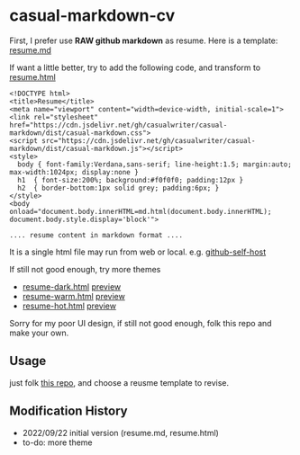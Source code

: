 # casual-markdown-cv

First, I prefer use **RAW github markdown** as resume. Here is a template: [resume.md](resume.md)

If want a little better, try to add the following code, and transform to [resume.html](resume.html)

```
<!DOCTYPE html>
<title>Resume</title>
<meta name="viewport" content="width=device-width, initial-scale=1">
<link rel="stylesheet" href="https://cdn.jsdelivr.net/gh/casualwriter/casual-markdown/dist/casual-markdown.css">
<script src="https://cdn.jsdelivr.net/gh/casualwriter/casual-markdown/dist/casual-markdown.js"></script>
<style>  
  body { font-family:Verdana,sans-serif; line-height:1.5; margin:auto; max-width:1024px; display:none }
  h1  { font-size:200%; background:#f0f0f0; padding:12px }
  h2  { border-bottom:1px solid grey; padding:6px; }
</style>
<body onload="document.body.innerHTML=md.html(document.body.innerHTML); document.body.style.display='block'">

.... resume content in markdown format ....

```

It is a single html file may run from web or local. e.g. [github-self-host](https://raw.githack.com/casualwriter/casual-markdown-cv/resume.html)

If still not good enough, try more themes

* [resume-dark.html]() [preview]()
* [resume-warm.html]() [preview]()
* [resume-hot.html]() [preview]()

Sorry for my poor UI design, if still not good enough, folk this repo and make your own.

## Usage

just folk [this repo](https://github.com/casualwriter/casual-markdown-cv), and choose a reusme template to revise.


## Modification History

* 2022/09/22 initial version (resume.md, resume.html)
* to-do: more theme



